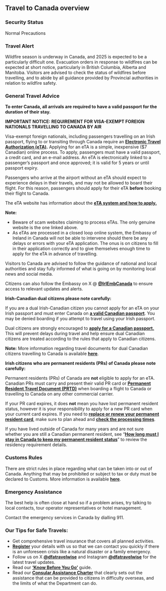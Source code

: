 ## Travel to Canada overview

### **Security Status**

Normal Precautions

### **Travel Alert**

Wildfire season is underway in Canada, and 2025 is expected to be a particularly difficult one. Evacuation orders in response to wildfires can be expected at short notice, particularly in British Columbia, Alberta and Manitoba. Visitors are advised to check the status of wildfires before travelling, and to abide by all guidance provided by Provincial authorities in relation to wildfire safety.

### **General Travel Advice**

**To enter Canada, all arrivals are required to have a valid passport for the duration of their stay.**

**IMPORTANT NOTICE: REQUIREMENT FOR VISA-EXEMPT FOREIGN NATIONALS TRAVELLING TO CANADA BY AIR**

Visa-exempt foreign nationals, including passengers travelling on an Irish passport, flying to or transiting through Canada require an [**Electronic Travel Authorization (eTA)**](http://www.cic.gc.ca/english/visit/eta-facts-en.asp)**.** Applying for an eTA is a simple, inexpensive ($7 Canadian) online process. To apply, passengers must have a valid passport, a credit card, and an e-mail address. An eTA is electronically linked to a passenger’s passport and once approved; it is valid for 5 years or until passport expiry.

Passengers who arrive at the airport without an eTA should expect to experience delays in their travels, and may not be allowed to board their flight. For this reason, passengers should apply for their eTA **before** booking their flight to Canada.

The eTA website has information about the [**eTA system and how to apply.**](https://www.canada.ca/en/immigration-refugees-citizenship/services/visit-canada/eta/apply.html)

**Note:**

* Beware of scam websites claiming to process eTAs. The only genuine website is the one linked above.
* As eTAs are processed in a closed loop online system, the Embassy of Ireland in Canada will not be able to intervene should there be any delays or errors with your eTA application. The onus is on citizens to fill in their application correctly and to give themselves enough time to apply for the eTA in advance of travelling.

Visitors to Canada are advised to follow the guidance of national and local authorities and stay fully informed of what is going on by monitoring local news and social media.

Citizens can also follow the Embassy on X @ [**@IrlEmbCanada**](https://twitter.com/IrlEmbCanada) to ensure access to relevant updates and alerts.

**Irish-Canadian dual citizens please note carefully:**

If you are a dual Irish-Canadian citizen you cannot apply for an eTA on your Irish passport and must enter Canada on [**a valid Canadian passport**](https://www.canada.ca/en/immigration-refugees-citizenship/services/canadian-passports/new-adult-passport/apply.html). You may be denied boarding if you attempt to travel using your Irish passport.

Dual citizens are strongly encouraged to [**apply for a Canadian passport.**](http://www.cic.gc.ca/english/passport/apply/new/index.asp) This will prevent delays during travel and help ensure dual Canadian citizens are treated according to the rules that apply to Canadian citizens.

**Note:** More information regarding travel documents for dual Canadian citizens travelling to Canada is available [**here**](https://www.canada.ca/en/immigration-refugees-citizenship/services/visit-canada/dual-canadian-citizens-visit-canada.html).

**Irish citizens who are permanent residents (PRs) of Canada please note carefully:**

Permanent residents (PRs) of Canada are **not** eligible to apply for an eTA. Canadian PRs must carry and present their valid PR card or [**Permanent Resident Travel Document (PRTD)**](http://www.cic.gc.ca/english/information/travel-document/index.asp) when boarding a flight to Canada or travelling to Canada on any other commercial carrier.

If your PR card expires, it does **not** mean you have lost permanent resident status, however it is your responsibility to apply for a new PR card when your current card expires. If you need to [**replace or renew your permanent resident card**](http://www.cic.gc.ca/english/information/pr-card/apply-how.asp), make sure to plan ahead and [**check the processing times**](http://www.cic.gc.ca/english/information/times/index.asp).

If you have lived outside of Canada for many years and are not sure whether you are still a Canadian permanent resident, see “[**How long must I stay in Canada to keep my permanent resident status**](http://www.cic.gc.ca/english/helpcentre/answer.asp?qnum=727&top=10)” to review the residency requirement details.

### **Customs Rules**

There are strict rules in place regarding what can be taken into or out of Canada. Anything that may be prohibited or subject to tax or duty must be declared to Customs. More information is available [**here**](https://travel.gc.ca/returning/customs/what-you-can-bring-home-to-canada).

### **Emergency Assistance**

The best help is often close at hand so if a problem arises, try talking to local contacts, tour operator representatives or hotel management.

Contact the emergency services in Canada by dialling 911.

### **Our Tips for Safe Travels:**

* Get comprehensive travel insurance that covers all planned activities.
* [**Register**](https://www.ireland.ie/en/dfa/overseas-travel/citizens-registration/) your details with us so that we can contact you quickly if there is an unforeseen crisis like a natural disaster or a family emergency.
* Follow us on X [**@dfatravelwise**](https://www.twitter.com/DFATravelWise) and Instagram [**@dfatravelwise**](https://www.instagram.com/dfatravelwise/) for the latest travel updates.
* Read our [**‘Know Before You Go’**](https://www.ireland.ie/en/dfa/overseas-travel/know-before-you-go/) guide.
* Read our [**Consular Assistance Charter**](https://www.ireland.ie/en/dfa/overseas-travel/assistance-abroad/consular-assistance-charter/) that clearly sets out the assistance that can be provided to citizens in difficulty overseas, and the limits of what the Department can do.